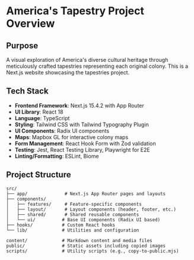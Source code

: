 # America's Tapestry Project Overview

## Purpose
A visual exploration of America's diverse cultural heritage through meticulously crafted tapestries representing each original colony. This is a Next.js website showcasing the tapestries project.

## Tech Stack
- **Frontend Framework**: Next.js 15.4.2 with App Router
- **UI Library**: React 18
- **Language**: TypeScript
- **Styling**: Tailwind CSS with Tailwind Typography Plugin
- **UI Components**: Radix UI components
- **Maps**: Mapbox GL for interactive colony maps
- **Form Management**: React Hook Form with Zod validation
- **Testing**: Jest, React Testing Library, Playwright for E2E
- **Linting/Formatting**: ESLint, Biome

## Project Structure
```
src/
├── app/              # Next.js App Router pages and layouts
├── components/
│   ├── features/     # Feature-specific components
│   ├── layout/       # Layout components (header, footer, etc.)
│   ├── shared/       # Shared reusable components
│   └── ui/          # Base UI components (Radix UI based)
├── hooks/           # Custom React hooks
└── lib/             # Utilities and configuration

content/             # Markdown content and media files
public/              # Static assets including copied images
scripts/             # Utility scripts (e.g., copy-to-public.mjs)
```